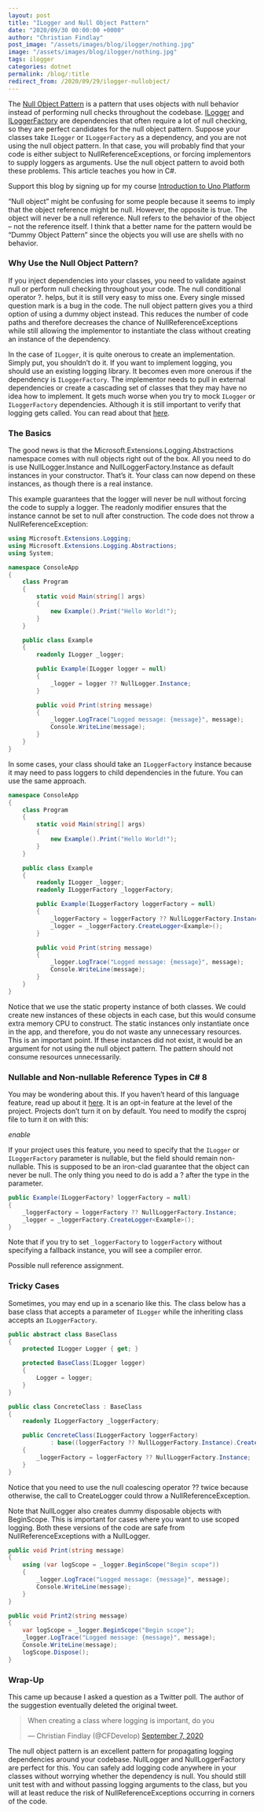 ```yaml
---
layout: post
title: "ILogger and Null Object Pattern"
date: "2020/09/30 00:00:00 +0000"
author: "Christian Findlay"
post_image: "/assets/images/blog/ilogger/nothing.jpg"
image: "/assets/images/blog/ilogger/nothing.jpg"
tags: ilogger
categories: dotnet
permalink: /blog/:title
redirect_from: /2020/09/29/ilogger-nullobject/
---
```


The [Null Object Pattern](https://en.wikipedia.org/wiki/Null_object_pattern) is a pattern that uses objects with null behavior instead of performing null checks throughout the codebase. [ILogger](https://docs.microsoft.com/en-us/dotnet/api/microsoft.extensions.logging.ilogger?view=dotnet-plat-ext-3.1) and [ILoggerFactory](https://docs.microsoft.com/en-us/dotnet/api/microsoft.extensions.logging.iloggerfactory?view=dotnet-plat-ext-3.1) are dependencies that often require a lot of null checking, so they are perfect candidates for the null object pattern. Suppose your classes take `ILogger` or `ILoggerFactory` as a dependency, and you are not using the null object pattern. In that case, you will probably find that your code is either subject to NullReferenceExceptions, or forcing implementors to supply loggers as arguments. Use the null object pattern to avoid both these problems. This article teaches you how in C#.

Support this blog by signing up for my course [Introduction to Uno Platform](https://www.udemy.com/course/introduction-to-uno-platform/?referralCode=C9FE308096EADFB5B661)

“Null object” might be confusing for some people because it seems to imply that the object reference might be null. However, the opposite is true. The object will never be a null reference. Null refers to the behavior of the object – not the reference itself. I think that a better name for the pattern would be “Dummy Object Pattern” since the objects you will use are shells with no behavior.

### Why Use the Null Object Pattern?

If you inject dependencies into your classes, you need to validate against null or perform null checking throughout your code. The null conditional operator ?. helps, but it is still very easy to miss one. Every single missed question mark is a bug in the code. The null object pattern gives you a third option of using a dummy object instead. This reduces the number of code paths and therefore decreases the chance of NullReferenceExceptions while still allowing the implementor to instantiate the class without creating an instance of the dependency.

In the case of `ILogger`, it is quite onerous to create an implementation. Simply put, you shouldn’t do it. If you want to implement logging, you should use an existing logging library. It becomes even more onerous if the dependency is `ILoggerFactory`. The implementor needs to pull in external dependencies or create a cascading set of classes that they may have no idea how to implement. It gets much worse when you try to mock `ILogger` or `ILoggerFactory` dependencies. Although it is still important to verify that logging gets called. You can read about that [here](/ilogger/).

### The Basics

The good news is that the Microsoft.Extensions.Logging.Abstractions namespace comes with null objects right out of the box. All you need to do is use NullLogger.Instance and NullLoggerFactory.Instance as default instances in your constructor. That’s it. Your class can now depend on these instances, as though there is a real instance.

This example guarantees that the logger will never be null without forcing the code to supply a logger. The readonly modifier ensures that the instance cannot be set to null after construction. The code does not throw a NullReferenceException:

```csharp
using Microsoft.Extensions.Logging;
using Microsoft.Extensions.Logging.Abstractions;
using System;

namespace ConsoleApp
{
    class Program
    {
        static void Main(string[] args)
        {
            new Example().Print("Hello World!");
        }
    }

    public class Example
    {
        readonly ILogger _logger;

        public Example(ILogger logger = null)
        {
            _logger = logger ?? NullLogger.Instance;
        }

        public void Print(string message)
        {
            _logger.LogTrace("Logged message: {message}", message);
            Console.WriteLine(message);
        }
    }
}
```

In some cases, your class should take an `ILoggerFactory` instance because it may need to pass loggers to child dependencies in the future. You can use the same approach.

```csharp
namespace ConsoleApp
{
    class Program
    {
        static void Main(string[] args)
        {
            new Example().Print("Hello World!");
        }
    }

    public class Example
    {
        readonly ILogger _logger;
        readonly ILoggerFactory _loggerFactory;

        public Example(ILoggerFactory loggerFactory = null)
        {
            _loggerFactory = loggerFactory ?? NullLoggerFactory.Instance;
            _logger = _loggerFactory.CreateLogger<Example>();
        }

        public void Print(string message)
        {
            _logger.LogTrace("Logged message: {message}", message);
            Console.WriteLine(message);
        }
    }
}
```

Notice that we use the static property instance of both classes. We could create new instances of these objects in each case, but this would consume extra memory CPU to construct. The static instances only instantiate once in the app, and therefore, you do not waste any unnecessary resources. This is an important point. If these instances did not exist, it would be an argument for not using the null object pattern. The pattern should not consume resources unnecessarily.

### Nullable and Non-nullable Reference Types in C# 8

You may be wondering about this. If you haven’t heard of this language feature, read up about it [here](https://docs.microsoft.com/en-us/dotnet/csharp/nullable-references). It is an opt-in feature at the level of the project. Projects don’t turn it on by default. You need to modify the csproj file to turn it on with this:

_<Nullable>enable</Nullable>_

If your project uses this feature, you need to specify that the `ILogger` or `ILoggerFactory` parameter is nullable, but the field should remain non-nullable. This is supposed to be an iron-clad guarantee that the object can never be null. The only thing you need to do is add a ? after the type in the parameter.

```csharp
public Example(ILoggerFactory? loggerFactory = null)
{
    _loggerFactory = loggerFactory ?? NullLoggerFactory.Instance;
    _logger = _loggerFactory.CreateLogger<Example>();
}
```

Note that if you try to set `_loggerFactory` to `loggerFactory` without specifying a fallback instance, you will see a compiler error.

Possible null reference assignment.

### Tricky Cases

Sometimes, you may end up in a scenario like this. The class below has a base class that accepts a parameter of `ILogger` while the inheriting class accepts an `ILoggerFactory`.

```csharp
public abstract class BaseClass
{
    protected ILogger Logger { get; }

    protected BaseClass(ILogger logger)
    {
        Logger = logger;
    }
}

public class ConcreteClass : BaseClass
{
    readonly ILoggerFactory _loggerFactory;

    public ConcreteClass(ILoggerFactory loggerFactory)
            : base((loggerFactory ?? NullLoggerFactory.Instance).CreateLogger<ConcreteClass>())
    {
        _loggerFactory = loggerFactory ?? NullLoggerFactory.Instance;
    }
}
```

Notice that you need to use the null coalescing operator ?? twice because otherwise, the call to CreateLogger could throw a NullReferenceException.

Note that NullLogger also creates dummy disposable objects with BeginScope. This is important for cases where you want to use scoped logging. Both these versions of the code are safe from NullReferenceExceptions with a NullLogger.

```csharp
public void Print(string message)
{
    using (var logScope = _logger.BeginScope("Begin scope"))
    {
        _logger.LogTrace("Logged message: {message}", message);
        Console.WriteLine(message);
    }
}

public void Print2(string message)
{
    var logScope = _logger.BeginScope("Begin scope");
    _logger.LogTrace("Logged message: {message}", message);
    Console.WriteLine(message);
    logScope.Dispose();
}
```

### Wrap-Up

This came up because I asked a question as a Twitter poll. The author of the suggestion eventually deleted the original tweet.

<blockquote class="twitter-tweet"><p lang="en" dir="ltr">When creating a class where logging is important, do you</p>&mdash; Christian Findlay (@CFDevelop) <a href="https://twitter.com/CFDevelop/status/1302772179495342080?ref_src=twsrc%5Etfw">September 7, 2020</a></blockquote> <script async src="https://platform.twitter.com/widgets.js" charset="utf-8"></script> 

The null object pattern is an excellent pattern for propagating logging dependencies around your codebase. NullLogger and NullLoggerFactory are perfect for this. You can safely add logging code anywhere in your classes without worrying whether the dependency is null. You should still unit test with and without passing logging arguments to the class, but you will at least reduce the risk of NullReferenceExceptions occurring in corners of the code.